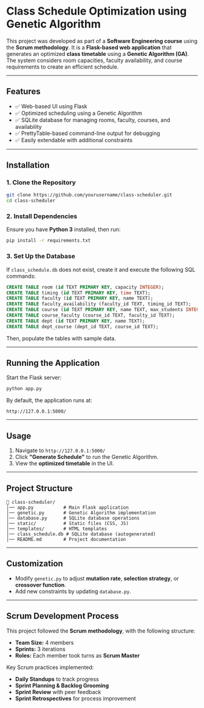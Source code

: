 # **Class Schedule Optimization using Genetic Algorithm**

This project was developed as part of a **Software Engineering course** using the **Scrum methodology**. It is a **Flask-based web application** that generates an optimized **class timetable** using a **Genetic Algorithm (GA)**. The system considers room capacities, faculty availability, and course requirements to create an efficient schedule.

---

## **Features**
- ✅ Web-based UI using Flask  
- ✅ Optimized scheduling using a Genetic Algorithm  
- ✅ SQLite database for managing rooms, faculty, courses, and availability  
- ✅ PrettyTable-based command-line output for debugging  
- ✅ Easily extendable with additional constraints  

---

## **Installation**

### **1. Clone the Repository**
```sh
git clone https://github.com/yourusername/class-scheduler.git
cd class-scheduler
```

### **2. Install Dependencies**
Ensure you have **Python 3** installed, then run:

```sh
pip install -r requirements.txt
```

### **3. Set Up the Database**
If `class_schedule.db` does not exist, create it and execute the following SQL commands:

```sql
CREATE TABLE room (id TEXT PRIMARY KEY, capacity INTEGER);
CREATE TABLE timing (id TEXT PRIMARY KEY, time TEXT);
CREATE TABLE faculty (id TEXT PRIMARY KEY, name TEXT);
CREATE TABLE faculty_availability (faculty_id TEXT, timing_id TEXT);
CREATE TABLE course (id TEXT PRIMARY KEY, name TEXT, max_students INTEGER);
CREATE TABLE course_faculty (course_id TEXT, faculty_id TEXT);
CREATE TABLE dept (id TEXT PRIMARY KEY, name TEXT);
CREATE TABLE dept_course (dept_id TEXT, course_id TEXT);
```

Then, populate the tables with sample data.

---

## **Running the Application**
Start the Flask server:

```sh
python app.py
```

By default, the application runs at:
```
http://127.0.0.1:5000/
```

---

## **Usage**
1. Navigate to `http://127.0.0.1:5000/`
2. Click **"Generate Schedule"** to run the Genetic Algorithm.
3. View the **optimized timetable** in the UI.

---

## **Project Structure**
```
📂 class-scheduler/
│── app.py           # Main Flask application
│── genetic.py       # Genetic Algorithm implementation
│── database.py      # SQLite database operations
│── static/          # Static files (CSS, JS)
│── templates/       # HTML templates
│── class_schedule.db # SQLite database (autogenerated)
│── README.md        # Project documentation
```

---

## **Customization**
- Modify `genetic.py` to adjust **mutation rate**, **selection strategy**, or **crossover function**.
- Add new constraints by updating `database.py`.

---

## **Scrum Development Process**
This project followed the **Scrum methodology**, with the following structure:
- **Team Size:** 4 members  
- **Sprints:** 3 iterations  
- **Roles:** Each member took turns as **Scrum Master**  

Key Scrum practices implemented:
- **Daily Standups** to track progress  
- **Sprint Planning & Backlog Grooming**  
- **Sprint Review** with peer feedback  
- **Sprint Retrospectives** for process improvement  

